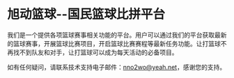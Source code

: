 # 旭动篮球--国民篮球比拼平台

我们是一个提供各项篮球赛事相关功能的平台。用户可以通过我们的平台获取最新的篮球赛事，开展篮球比赛项目，开启篮球比赛赛程等最新任务功能。让打篮球不再找不到队友和对手，让打篮球可以成为每天活动的必备项目。

如有任何疑问，请联系技术支持电子邮件：nno2wo@yeah.net，感谢您的支持。
